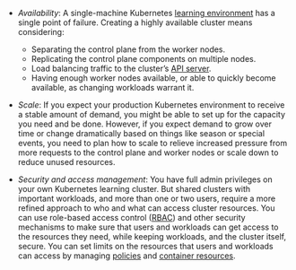 - _Availability_: A single-machine Kubernetes [learning environment](https://kubernetes.io/docs/setup/#learning-environment) has a single point of failure. Creating a highly available cluster means considering:
    
    - Separating the control plane from the worker nodes.
    - Replicating the control plane components on multiple nodes.
    - Load balancing traffic to the cluster’s [API server](https://kubernetes.io/docs/concepts/overview/components/#kube-apiserver).
    - Having enough worker nodes available, or able to quickly become available, as changing workloads warrant it.

- _Scale_: If you expect your production Kubernetes environment to receive a stable amount of demand, you might be able to set up for the capacity you need and be done. However, if you expect demand to grow over time or change dramatically based on things like season or special events, you need to plan how to scale to relieve increased pressure from more requests to the control plane and worker nodes or scale down to reduce unused resources.
    
- _Security and access management_: You have full admin privileges on your own Kubernetes learning cluster. But shared clusters with important workloads, and more than one or two users, require a more refined approach to who and what can access cluster resources. You can use role-based access control ([RBAC](https://kubernetes.io/docs/reference/access-authn-authz/rbac/)) and other security mechanisms to make sure that users and workloads can get access to the resources they need, while keeping workloads, and the cluster itself, secure. You can set limits on the resources that users and workloads can access by managing [policies](https://kubernetes.io/docs/concepts/policy/) and [container resources](https://kubernetes.io/docs/concepts/configuration/manage-resources-containers/).